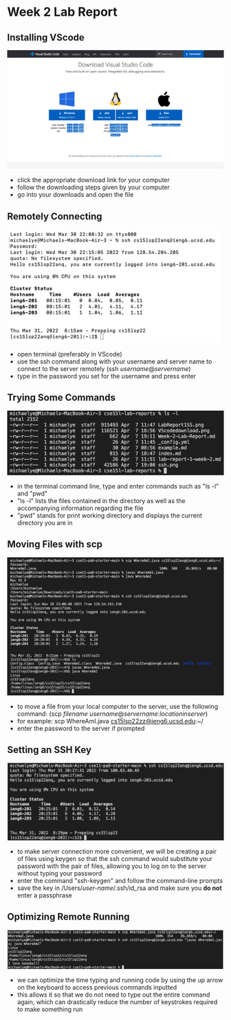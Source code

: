 # Week 2 Lab Report

## Installing VScode

![Image](VScodedownload.png)

* click the appropriate download link for your computer
* follow the downloading steps given by your computer
* go into your downloads and open the file

## Remotely Connecting

![Image](ssh.png)

* open terminal (preferably in VScode)
* use the ssh command along with your username and server name to connect to the server remotely 
(ssh *username*@*servername*)
* type in the password you set for the username and press enter

## Trying Some Commands

![Image](commands.png)

* in the terminal command line, type and enter commands such as "ls -l" and "pwd"
* "ls -l" lists the files contained in the directory as well as the accompanying information regarding the file
* "pwd" stands for print working directory and displays the current directory you are in

## Moving Files with scp

![Image](scp.png)

* to move a file from your local computer to the server, use the following command: 
(scp *filename* *username*@*servername*:*locationinserver*)
* for example: scp WhereAmI.java cs15lsp22zz@ieng6.ucsd.edu:~/
* enter the password to the server if prompted

## Setting an SSH Key

![Image](keygen.png)

* to make server connection more convenient, we will be creating a pair of files using keygen so that the ssh command would substitute your password with the pair of files, allowing you to log on to the server without typing your password
* enter the command "ssh-keygen" and follow the command-line prompts
* save the key in /Users/*user-name*/.ssh/id_rsa and make sure you **do not** enter a passphrase

## Optimizing Remote Running

![Image](optimizedrun.png)

* we can optimize the time typing and running code by using the up arrow on the keyboard to access previous commands inputted
* this allows it so that we do not need to type out the entire command again, which can drastically reduce the number of keystrokes required to make something run
